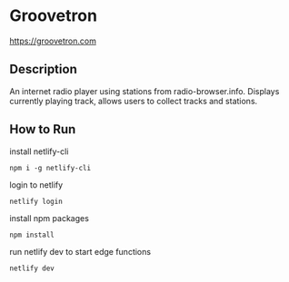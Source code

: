 # Groovetron

https://groovetron.com

## Description

An internet radio player using stations from radio-browser.info. Displays currently playing track, allows users to collect tracks and stations.

## How to Run

install netlify-cli

    npm i -g netlify-cli

login to netlify

    netlify login

install npm packages

    npm install

run netlify dev to start edge functions

    netlify dev
